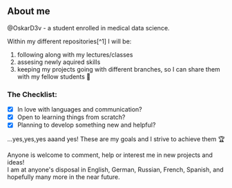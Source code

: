 ## About me

@OskarD3v - a student enrolled in medical data science.

Within my different repositories[^1] I will be:
1. following along with my lectures/classes
2. assesing newly aquired skills
3. keeping my projects going with different branches, so I can share them with my fellow students :cowboy_hat_face:

### The Checklist:

- [X] In love with languages and communication?
- [X] Open to learning things from scratch?
- [X] Planning to develop something new and helpful?

...yes,yes,yes aaand yes!
These are my goals and I strive to achieve them :trophy:

Anyone is welcome to comment, help or interest me in new projects and ideas! <br>
I am at anyone's disposal in English, German, Russian, French, Spanish, and hopefully many more in the near future.
